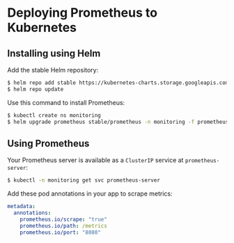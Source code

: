 # Deploying Prometheus to Kubernetes

## Installing using Helm

Add the stable Helm repository:
```bash
$ helm repo add stable https://kubernetes-charts.storage.googleapis.com
$ helm repo update
```

Use this command to install Prometheus:
```bash
$ kubectl create ns monitoring
$ helm upgrade prometheus stable/prometheus -n monitoring -f prometheus/values.yaml --install
```

## Using Prometheus

Your Prometheus server is available as a `ClusterIP` service at `prometheus-server`:
```bash
$ kubectl -n monitoring get svc prometheus-server
```

Add these pod annotations in your app to scrape metrics:
```yaml
metadata:
  annotations:
    prometheus.io/scrape: "true"
    prometheus.io/path: /metrics
    prometheus.io/port: "8080"
```
